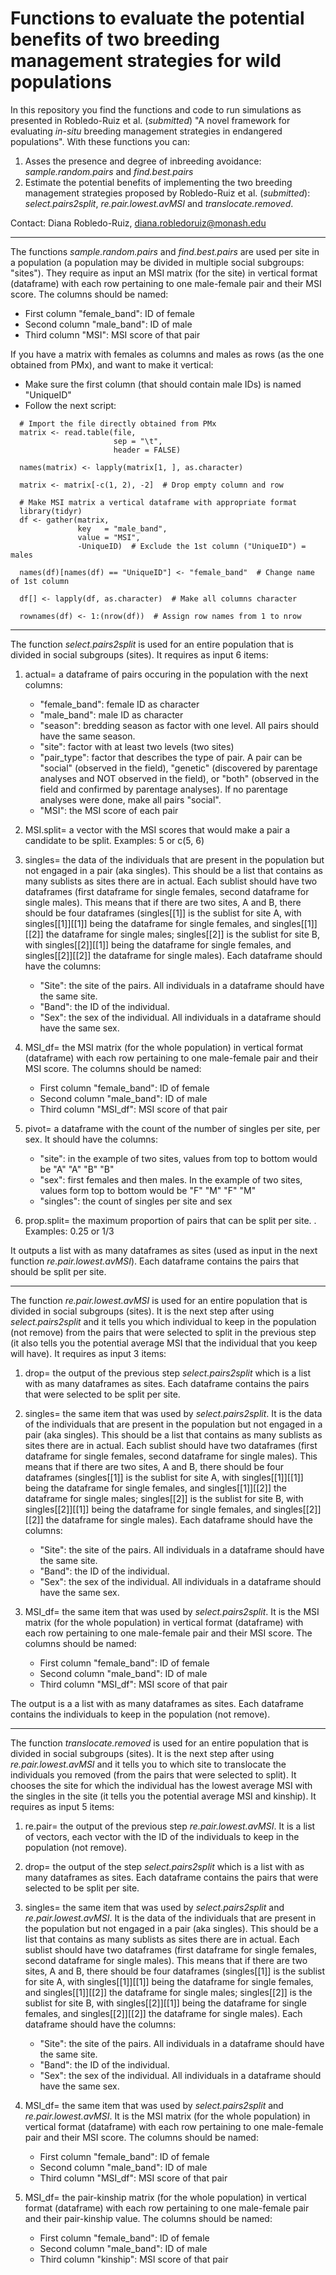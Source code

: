 # Functions to evaluate the potential benefits of two breeding management strategies for wild populations

In this repository you find the functions and code to run simulations as presented in Robledo-Ruiz et al. (_submitted_) "A novel framework for evaluating _in-situ_ breeding management strategies in endangered populations". With these functions you can:
1. Asses the presence and degree of inbreeding avoidance: _sample.random.pairs_ and _find.best.pairs_
2. Estimate the potential benefits of implementing the two breeding management strategies proposed by Robledo-Ruiz et al. (_submitted_): _select.pairs2split_, _re.pair.lowest.avMSI_ and _translocate.removed_.

Contact: Diana Robledo-Ruiz, diana.robledoruiz@monash.edu

--------------------------------------------------------------
The functions _sample.random.pairs_ and _find.best.pairs_ are used per site in a population (a population may be divided in multiple social subgroups: "sites"). They require as input an MSI matrix (for the site) in vertical format (dataframe) with each row pertaining to one male-female pair and their MSI score. The columns should be named: 
  - First column "female_band": ID of female
  - Second column "male_band": ID of male
  - Third column "MSI": MSI score of that pair

If you have a matrix with females as columns and males as rows (as the one obtained from PMx), and want to make it vertical:
  - Make sure the first column (that should contain male IDs) is named "UniqueID"
  - Follow the next script:

```
  # Import the file directly obtained from PMx
  matrix <- read.table(file,
                       sep = "\t",
                       header = FALSE)
  
  names(matrix) <- lapply(matrix[1, ], as.character)
  
  matrix <- matrix[-c(1, 2), -2]  # Drop empty column and row
  
  # Make MSI matrix a vertical dataframe with appropriate format
  library(tidyr)
  df <- gather(matrix, 
               key   = "male_band", 
               value = "MSI", 
               -UniqueID)  # Exclude the 1st column ("UniqueID") = males
  
  names(df)[names(df) == "UniqueID"] <- "female_band"  # Change name of 1st column
  
  df[] <- lapply(df, as.character)  # Make all columns character
  
  rownames(df) <- 1:(nrow(df))  # Assign row names from 1 to nrow
```


---------------------------------------------------------------------------------------
The function _select.pairs2split_ is used for an entire population that is divided in social subgroups (sites). It requires as input 6 items:
  1. actual= a dataframe of pairs occuring in the population with the next columns:
      - "female_band": female ID as character
      - "male_band": male ID as character
      - "season": bredding season as factor with one level. All pairs should have the same season.
      - "site": factor with at least two levels (two sites)
      - "pair_type": factor that describes the type of pair. A pair can be "social" (observed in the field), "genetic" (discovered by parentage analyses and NOT observed in the field), or "both" (observed in the field and confirmed by parentage analyses). If no parentage analyses were done, make all pairs "social".
      - "MSI": the MSI score of each pair

  2. MSI.split= a vector with the MSI scores that would make a pair a candidate to be split. Examples: 5 or c(5, 6)
  
  3. singles= the data of the individuals that are present in the population but not engaged in a pair (aka singles). This should be a list that contains as many sublists as sites there are in actual. Each sublist should have two dataframes (first dataframe for single females, second dataframe for single males). This means that if there are two sites, A and B, there should be four dataframes (singles[[1]] is the sublist for site A, with singles[[1]][[1]] being the dataframe for single females, and singles[[1]][[2]] the dataframe for single males; singles[[2]] is the sublist for site B, with singles[[2]][[1]] being the dataframe for single females, and singles[[2]][[2]] the dataframe for single males). Each dataframe should have the columns:
      - "Site": the site of the pairs. All individuals in a dataframe should have the same site.
      - "Band": the ID of the individual.
      - "Sex": the sex of the individual. All individuals in a dataframe should have the same sex.

  4. MSI_df= the MSI matrix (for the whole population) in vertical format (dataframe) with each row pertaining to one male-female pair and their MSI score. The columns should be named: 
      - First column "female_band": ID of female
      - Second column "male_band": ID of male
      - Third column "MSI_df": MSI score of that pair

  5. pivot= a dataframe with the count of the number of singles per site, per sex. It should have the columns:
      - "site": in the example of two sites, values from top to bottom would be "A" "A" "B" "B"
      - "sex": first females and then males. In the example of two sites, values form top to bottom would be "F" "M" "F" "M"
      - "singles": the count of singles per site and sex

  6. prop.split= the maximum proportion of pairs that can be split per site. . Examples: 0.25 or 1/3

It outputs a list with as many dataframes as sites (used as input in the next function _re.pair.lowest.avMSI_). Each dataframe contains the pairs that should be split per site.



--------------------------------------------------
The function _re.pair.lowest.avMSI_ is used for an entire population that is divided in social subgroups (sites). It is the next step after using _select.pairs2split_ and it tells you which individual to keep in the population (not remove) from the pairs that were selected to split in the previous step (it also tells you the potential average MSI that the individual that you keep will have). It requires as input 3 items:
  1. drop= the output of the previous step _select.pairs2split_ which is a list with as many dataframes as sites. Each dataframe contains the pairs that were selected to be split per site.
 
  2. singles= the same item that was used by _select.pairs2split_. It is the data of the individuals that are present in the population but not engaged in a pair (aka singles). This should be a list that contains as many sublists as sites there are in actual. Each sublist should have two dataframes (first dataframe for single females, second dataframe for single males). This means that if there are two sites, A and B, there should be four dataframes (singles[[1]] is the sublist for site A, with singles[[1]][[1]] being the dataframe for single females, and singles[[1]][[2]] the dataframe for single males; singles[[2]] is the sublist for site B, with singles[[2]][[1]] being the dataframe for single females, and singles[[2]][[2]] the dataframe for single males). Each dataframe should have the columns:
      - "Site": the site of the pairs. All individuals in a dataframe should have the same site.
      - "Band": the ID of the individual.
      - "Sex": the sex of the individual. All individuals in a dataframe should have the same sex.

  3. MSI_df= the same item that was used by _select.pairs2split_. It is the MSI matrix (for the whole population) in vertical format (dataframe) with each row pertaining to one male-female pair and their MSI score. The columns should be named: 
      - First column "female_band": ID of female
      - Second column "male_band": ID of male
      - Third column "MSI_df": MSI score of that pair

The output is a a list with as many dataframes as sites. Each dataframe contains the individuals to keep in the population (not remove).



--------------------------------------------------
The function _translocate.removed_ is used for an entire population that is divided in social subgroups (sites). It is the next step after using _re.pair.lowest.avMSI_ and it tells you to which site to translocate the individuals you removed (from the pairs that were selected to split). It chooses the site for which the individual has the lowest average MSI with the singles in the site (it tells you the potential average MSI and kinship). It requires as input 5 items:
  1. re.pair= the output of the previous step _re.pair.lowest.avMSI_. It is a list of vectors, each vector with the ID of the individuals to keep in the population (not remove).
 
  2. drop= the output of the step _select.pairs2split_ which is a list with as many dataframes as sites. Each dataframe contains the pairs that were selected to be split per site.
 
  3. singles= the same item that was used by _select.pairs2split_ and _re.pair.lowest.avMSI_. It is the data of the individuals that are present in the population but not engaged in a pair (aka singles). This should be a list that contains as many sublists as sites there are in actual. Each sublist should have two dataframes (first dataframe for single females, second dataframe for single males). This means that if there are two sites, A and B, there should be four dataframes (singles[[1]] is the sublist for site A, with singles[[1]][[1]] being the dataframe for single females, and singles[[1]][[2]] the dataframe for single males; singles[[2]] is the sublist for site B, with singles[[2]][[1]] being the dataframe for single females, and singles[[2]][[2]] the dataframe for single males). Each dataframe should have the columns:
      - "Site": the site of the pairs. All individuals in a dataframe should have the same site.
      - "Band": the ID of the individual.
      - "Sex": the sex of the individual. All individuals in a dataframe should have the same sex.

  4. MSI_df= the same item that was used by _select.pairs2split_ and _re.pair.lowest.avMSI_. It is the MSI matrix (for the whole population) in vertical format (dataframe) with each row pertaining to one male-female pair and their MSI score. The columns should be named: 
      - First column "female_band": ID of female
      - Second column "male_band": ID of male
      - Third column "MSI_df": MSI score of that pair

  5.  MSI_df= the pair-kinship matrix (for the whole population) in vertical format (dataframe) with each row pertaining to one male-female pair and their pair-kinship value. The columns should be named: 
      - First column "female_band": ID of female
      - Second column "male_band": ID of male
      - Third column "kinship": MSI score of that pair
